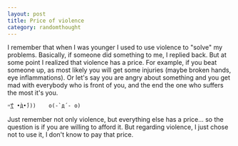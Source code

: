 ```yaml
---
layout: post
title: Price of violence
category: randomthought
---
```


I remember that when I was younger I used to use violence to "solve" my problems. 
Basically, if someone did something to me, I replied back.
But at some point I realized that violence has a price.
For example, if you beat someone up, as most likely you will get some injuries (maybe broken hands, eye inflammations). Or let's say you are angry about something and you get mad with everybody who is front of you, and the end the one who suffers the most it's you.


```
=͟͟͞͞( •̀д•́)))    o(-`д´- o)     
```

Just remember not only violence, but everything else has a price... so the question is if you are willing to afford it. But regarding violence, I just chose not to use it, I don't know to pay that price.  
